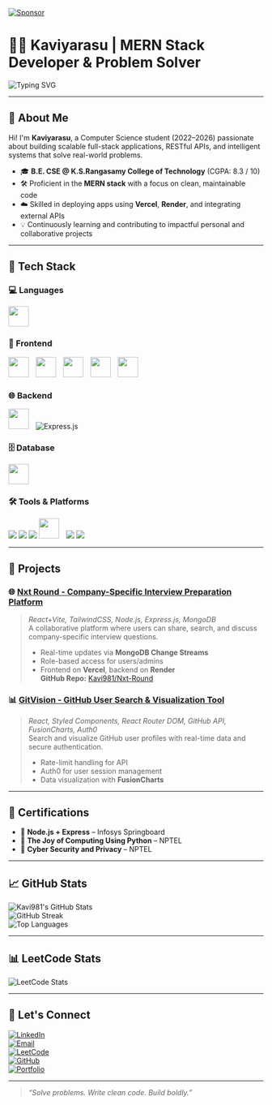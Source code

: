 [![Sponsor](https://img.shields.io/badge/Sponsor-%E2%9D%A4-red?style=for-the-badge)](https://github.com/sponsors/Kavi981)

# 👨‍💻 Kaviyarasu | MERN Stack Developer & Problem Solver

<p>
  <img src="https://readme-typing-svg.demolab.com?font=Fira+Code&pause=1000&color=F70000&width=435&lines=Hey+there!+I'm+Kaviyarasu.;MERN+Stack+Developer;I+love+solving+real-world+problems." alt="Typing SVG" />
</p>

---

## 👋 About Me

Hi! I'm **Kaviyarasu**, a Computer Science student (2022–2026) passionate about building scalable full-stack applications, RESTful APIs, and intelligent systems that solve real-world problems.

- 🎓 **B.E. CSE @ K.S.Rangasamy College of Technology** (CGPA: 8.3 / 10)  
- 🛠️ Proficient in the **MERN stack** with a focus on clean, maintainable code  
- ☁️ Skilled in deploying apps using **Vercel**, **Render**, and integrating external APIs  
- 💡 Continuously learning and contributing to impactful personal and collaborative projects  

---

## 🚀 Tech Stack

### 💻 Languages  
<p>
  <img src="https://img.icons8.com/color/48/java-coffee-cup-logo.png" height="40" style="margin-right:10px;"/>
</p>

### 🎨 Frontend  
<p>
  <img src="https://img.icons8.com/color/48/html-5--v1.png" height="40" style="margin-right:10px;"/>
  <img src="https://img.icons8.com/color/48/css3.png" height="40" style="margin-right:10px;"/>
  <img src="https://img.icons8.com/color/48/javascript--v1.png" height="40" style="margin-right:10px;"/>
  <img src="https://img.icons8.com/officel/48/react.png" height="40" style="margin-right:10px;"/>
  <img src="https://img.icons8.com/color/48/typescript.png" height="40"/>
</p>

### 🌐 Backend  
<p>
  <img src="https://img.icons8.com/color/48/nodejs.png" height="40" style="margin-right:10px;"/>
  <img src="https://img.shields.io/badge/Express.js-000000?style=for-the-badge&logo=express&logoColor=white" alt="Express.js"/>
</p>

### 🗄️ Database  
<p>
  <img src="https://img.icons8.com/external-tal-revivo-color-tal-revivo/48/external-mongodb-a-cross-platform-document-oriented-database-program-logo-color-tal-revivo.png" height="40"/>
</p>

### 🛠 Tools & Platforms  
<p>
  <img src="https://img.shields.io/badge/GitHub-181717?style=for-the-badge&logo=github&logoColor=white" />
  <img src="https://img.shields.io/badge/Postman-FF6C37?style=for-the-badge&logo=postman&logoColor=white" />
  <img src="https://img.shields.io/badge/ThunderClient-007ACC?style=for-the-badge&logo=thunder-client&logoColor=white" />
  <img src="https://img.icons8.com/color/48/visual-studio-code-2019.png" height="40" style="margin-right:10px;"/>
  <img src="https://img.shields.io/badge/Vercel-000000?style=for-the-badge&logo=vercel&logoColor=white" />
  <img src="https://img.shields.io/badge/Render-00979D?style=for-the-badge&logo=render&logoColor=white" />
</p>

---

## 🧠 Projects

### 🌐 [Nxt Round - Company-Specific Interview Preparation Platform](https://nxtround.tech/)  
> *React+Vite, TailwindCSS, Node.js, Express.js, MongoDB*  
> A collaborative platform where users can share, search, and discuss company-specific interview questions.  
> - Real-time updates via **MongoDB Change Streams**  
> - Role-based access for users/admins  
> - Frontend on **Vercel**, backend on **Render**  
> **GitHub Repo:** [Kavi981/Nxt-Round](https://github.com/Kavi981/nxt-round)

### 📊 [GitVision - GitHub User Search & Visualization Tool](https://github.com/Kavi981/GitVision)  
> *React, Styled Components, React Router DOM, GitHub API, FusionCharts, Auth0*  
> Search and visualize GitHub user profiles with real-time data and secure authentication.  
> - Rate-limit handling for API  
> - Auth0 for user session management  
> - Data visualization with **FusionCharts**

---

## 📜 Certifications

- 🏅 **Node.js + Express** – Infosys Springboard  
- 🐍 **The Joy of Computing Using Python** – NPTEL  
- 🔐 **Cyber Security and Privacy** – NPTEL  

---

## 📈 GitHub Stats

![Kavi981's GitHub Stats](https://github-readme-stats.vercel.app/api?username=Kavi981&show_icons=true&theme=vue-dark&count_private=true&hide_border=true&cache_seconds=86400)  
![GitHub Streak](https://github-readme-streak-stats.herokuapp.com/?user=Kavi981&theme=radical&hide_border=true)  
![Top Languages](https://github-readme-stats.vercel.app/api/top-langs/?username=Kavi981&layout=compact&theme=radical&hide_border=true)

---

## 📊 LeetCode Stats

![LeetCode Stats](https://leetcard.jacoblin.cool/kaviyarasu_senthamilan?theme=light&font=Karma&ext=heatmap)

---

## 🔗 Let's Connect

[![LinkedIn](https://img.shields.io/badge/-LinkedIn-blue?style=for-the-badge&logo=linkedin)](https://www.linkedin.com/in/kaviyarasu-s-a90587324)  
[![Email](https://img.shields.io/badge/-Gmail-D14836?style=for-the-badge&logo=gmail&logoColor=white)](mailto:kavithamil2005@gmail.com)  
[![LeetCode](https://img.shields.io/badge/LeetCode-FFA116?style=for-the-badge&logo=leetcode&logoColor=black)](https://leetcode.com/u/kaviyarasu_senthamilan/)  
[![GitHub](https://img.shields.io/badge/GitHub-181717?style=for-the-badge&logo=github)](https://github.com/Kavi981)  
[![Portfolio](https://img.shields.io/badge/Portfolio-12100E?style=for-the-badge&logo=vercel&logoColor=white)](https://kaviyarasu-website.vercel.app/)

---

> _“Solve problems. Write clean code. Build boldly.”_
